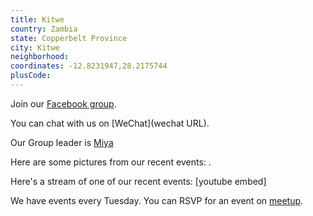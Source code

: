 ```yaml
---
title: Kitwe
country: Zambia
state: Copperbelt Province
city: Kitwe
neighborhood: 
coordinates: -12.8231947,28.2175744
plusCode:
---
```

Join our [Facebook group](https://www.facebook.com/groups/free.code.camp.kitwe).

You can chat with us on [WeChat](wechat URL).

Our Group leader is [Miya](freecodecamp.org/miya)

Here are some pictures from our recent events:
![]().

Here's a stream of one of our recent events:
[youtube embed]

We have events every Tuesday. You can RSVP for an event on [meetup](meetupurl).
